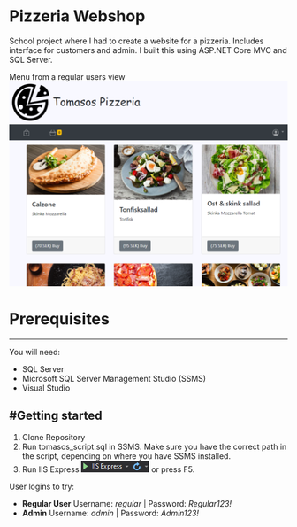 # Pizzeria Webshop
School project where I had to create a website for a pizzeria. Includes interface for customers and admin. I built this using ASP.NET Core MVC and SQL Server.

Menu from a regular users view
![screenshot](https://github.com/pops-git/TomasosPizzeria/blob/master/Images/Menu.png)


# Prerequisites
---
You will need:
* SQL Server
* Microsoft SQL Server Management Studio (SSMS)
* Visual Studio


#Getting started
---

1. Clone Repository
2. Run tomasos_script.sql in SSMS. Make sure you have the correct path in the script, depending on where you have SSMS installed.
3. Run IIS Express ![screenshot](https://github.com/pops-git/TomasosPizzeria/blob/master/Images/IIS.png) or press F5.

User logins to try:
* **Regular User** Username: *regular* | Password: *Regular123!*
* **Admin** Username: *admin* | Password: *Admin123!*
